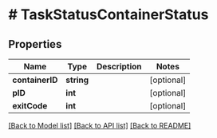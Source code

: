 # # TaskStatusContainerStatus

## Properties

Name | Type | Description | Notes
------------ | ------------- | ------------- | -------------
**containerID** | **string** |  | [optional] 
**pID** | **int** |  | [optional] 
**exitCode** | **int** |  | [optional] 

[[Back to Model list]](../../README.md#documentation-for-models) [[Back to API list]](../../README.md#documentation-for-api-endpoints) [[Back to README]](../../README.md)


